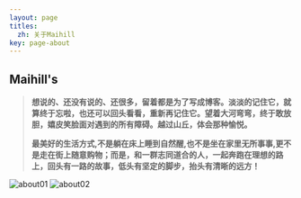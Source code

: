 ```yaml
---
layout: page
titles:
  zh: 关于Maihill
key: page-about
---
```


## Maihill's

>**想说的、还没有说的、还很多，留着都是为了写成博客。淡淡的记住它，就算终于忘啦，也还可以回头看看，重新再记住它。望着大河弯弯，终于敢放胆，嬉皮笑脸面对遇到的所有障碍。越过山丘，体会那种愉悦。**
>
>**最美好的生活方式,不是躺在床上睡到自然醒,也不是坐在家里无所事事,更不是走在街上随意购物；而是，和一群志同道合的人，一起奔跑在理想的路上，回头有一路的故事，低头有坚定的脚步，抬头有清晰的远方！**

![about01](https://blog.maihill.com/assets/images/about/about01.jpg "about01")
![about02](https://blog.maihill.com/assets/images/about/about02.jpg "about02")
